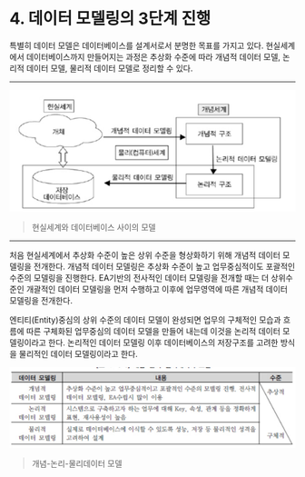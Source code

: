 # 4. 데이터 모델링의 3단계 진행 



특별히 데이터 모델은 데이터베이스를 설계서로서 분명한 목표를 가지고 있다. 현실세계에서 데이터베이스까지 만들어지는 과정은 추상화 수준에 따라 개념적 데이터 모델, 논리적 데이터 모델, 물리적 데이터 모델로 정리할 수 있다. 

___

![image-20210508211723414](../img/ModelInDatabaseAndRealWorld.png)

> 현실세계와 데이터베이스 사이의 모델 

___



처음 현실세계에서 추상화 수준이 높은 상위 수준을 형상화하기 위해 개념적 데이터 모델링을 전개한다. 개념적 데이터 모델링은 추상화 수준이 높고 업무중심적이도 포괄적인 수준의 모델링을 진행한다. EA기반의 전사적인 데이터 모델링을 전개할 때는 더 상위수준인 개괄적인 데이터 모델링을 먼저 수행하고 이후에 업무영역에 따른 개념적 데이터 모델링을 전개한다. 

엔티티(Entity)중심의 상위 수준의 데이터 모델이 완성되면 업무의 구체적인 모습과 흐름에 따른 구체화된 업무중심의 데이터 모델을 만들어 내는데 이것을 논리적 데이터 모델링이라고 한다. 논리적인 데이터 모델링 이후 데이터베이스의 저장구조를 고려한 방식을 물리적인 데이터 모델링이라고 한다. 

![image-20210508212126549](../img/GaNonMul.png)

> 개념-논리-물리데이터 모델